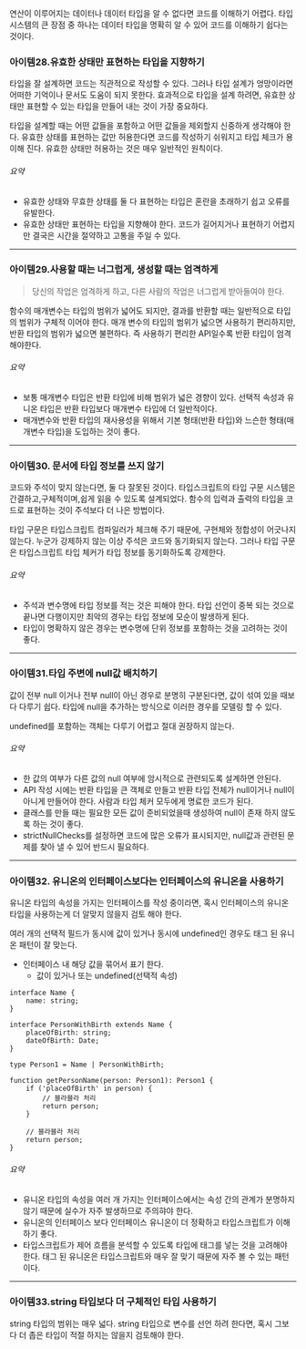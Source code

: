 연산이 이루어지는 데이터나 데이터 타입을 알 수 없다면 코드를 이해하기 어렵다. 타입 시스템의 큰 장점 중 하나는 데이터 타입을 명확히 알 수 있어 코드를 이해하기 쉽다는 것이다.

### 아이템28.유효한 상태만 표현하는 타입을 지향하기

타입을 잘 설계하면 코드는 직관적으로 작성할 수 있다. 그러나 타입 설계가 엉망이라면 어떠한 기억이나 문서도 도움이 되지 못한다. 효과적으로 타입을 설계 하려면, 유효한 상태만 표현할 수 있는 타입을 만들어 내는 것이 가장 중요하다.

타입을 설계할 때는 어떤 값들을 포함하고 어떤 값들을 제외할지 신중하게 생각해야 한다. 유효한 상태를 표현하는 값만 허용한다면 코드를 작성하기 쉬워지고 타입 체크가 용이해 진다. 유효한 상태만 허용하는 것은 매우 일반적인 원칙이다.

###### 요약
- 유효한 상태와 무효한 상태를 둘 다 표현하는 타입은 혼란을 초래하기 쉽고 오류를 유발한다.
- 유효한 상태만 표현하는 타입을 지향해야 한다. 코드가 길어지거나 표현하기 어렵지만 결국은 시간을 절약하고 고통을 주일 수 있다.
---
### 아이템29.사용할 때는 너그럽게, 생성할 때는 엄격하게

> 당신의 작업은 엄격하게 하고, 다른 사람의 작업은 너그럽게 받아들여야 한다.

함수의 매개변수는 타입의 범위가 넓어도 되지만, 결과를 반환할 때는 일반적으로 타입의 범위가 구체적 이어야 한다. 매개 변수의 타입의 범위가 넓으면 사용하기 편리하지만, 반환 타입의 범위가 넓으면 불편하다. 즉 사용하기 편리한 API일수록 반환 타입이 엄격해야한다.

###### 요약
- 보통 매개변수 타입은 반환 타입에 비해 범위가 넓은 경향이 있다. 선택적 속성과 유니온 타입은 반환 타입보다 매개변수 타입에 더 일반적이다.
- 매개변수와 반환 타입의 재사용성을 위해서 기본 형태(반환 타입)와 느슨한 형태(매개변수 타입)을 도입하는 것이 좋다.
---
### 아이템30. 문서에 타입 정보를 쓰지 않기

코드와 주석이 맞지 않는다면, 둘 다 잘못된 것이다.
타입스크립트의 타입 구문 시스템은 간결하고,구체적이며,쉽게 읽을 수 있도록 설계되었다. 함수의 입력과 출력의 타입을 코드로 표현하는 것이 주석보다 더 나은 방법이다.

타입 구문은 타입스크립트 컴파일러가 체크해 주기 때문에, 구현체와 정합성이 어긋나지 않는다.
누군가 강제하지 않는 이상 주석은 코드와 동기화되지 않는다. 그러나 타입 구문은 타입스크립트 타입 체커가 타입 정보를 동기화하도록 강제한다.

###### 요약
- 주석과 변수명에 타입 정보를 적는 것은 피해야 한다. 타입 선언이 중복 되는 것으로 끝나면 다행이지만 최악의 경우는 타입 정보에 모순이 발생하게 된다.
- 타입이 명확하지 않은 경우는 변수명에 단위 정보를 포함하는 것을 고려하는 것이 좋다.
---
### 아이템31.타입 주변에 null값 배치하기

값이 전부 null 이거나 전부 null이 아닌 경우로 분명히 구분된다면, 값이 섞여 있을 때보다 다루기 쉽다. 타입에 null을 추가하는 방식으로 이러한 경우를 모델링 할 수 있다.

undefined를 포함하는 객체는 다루기 어렵고 절대 권장하지 않는다.

###### 요약
- 한 값의 여부가 다른 값의 null 여부에 암시적으로 관련되도록 설계하면 안된다.
- API 작성 시에는 반환 타입을 큰 객체로 만들고 반환 타입 전체가 null이거나 null이 아니게 만들어야 한다. 사람과 타입 체커 모두에게 명료한 코드가 된다.
- 클래스를 만들 때는 필요한 모든 값이 준비되었을때 생성하여 null이 존재 하지 않도록 하는 것이 좋다.
- strictNullChecks를 설정하면 코드에 많은 오류가 표시되지만, null값과 관련된 문제를 찾아 낼 수 있어 반드시 필요하다.
---
### 아이템32. 유니온의 인터페이스보다는 인터페이스의 유니온을 사용하기

유니온 타입의 속성을 가지는 인터페이스를 작성 중이라면, 혹시 인터페이스의 유니온 타입을 사용하는게 더 알맞지 않을지 검토 해야 한다.

여러 개의 선택적 필드가 동시에 값이 있거나 동시에 undefined인 경우도 태그 된 유니온 패턴이 잘 맞는다.
- 인터페이스 내 해당 값을 묶어서 표기 한다.
	- 값이 있거나 또는 undefined(선택적 속성)

```
interface Name {  
	name: string;  
}  
  
interface PersonWithBirth extends Name {  
	placeOfBirth: string;  
	dateOfBirth: Date;  
}  
  
type Person1 = Name | PersonWithBirth;  
  
function getPersonName(person: Person1): Person1 {  
	if ('placeOfBirth' in person) {
		// 블라블라 처리  
		return person;  
	}
	
	// 블라블라 처리  
	return person;  
}
```

###### 요약
- 유니온 타입의 속성을 여러 개 가지는 인터페이스에서는 속성 간의 관계가 분명하지 않기 때문에 실수가 자주 발생하므로 주의햐야 한다.
- 유니온의 인터페이스 보다 인터페이스 유니온이 더 정확하고 타입스크립트가 이해하기 좋다.
- 타입스크립트가 제어 흐름을 분석할 수 있도록 타입에 태그를 넣는 것을 고려해야 한다. 태그 된 유니온은 타입스크립트와 매우 잘 맞기 때문에 자주 볼 수 있는 패턴이다.
---
### 아이템33.string 타입보다 더 구체적인 타입 사용하기

string 타입의 범위는 매우 넓다. string 타입으로 변수를 선언 하려 한다면, 혹시 그보다 더 좁은 타입이 적절 하지는 않을지 검토해야 한다.